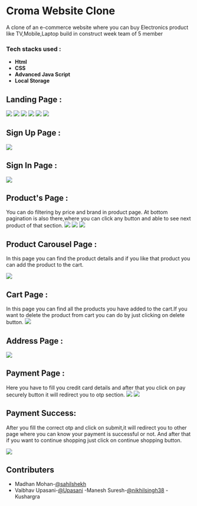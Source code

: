 # Croma Website Clone
A clone of an e-commerce website where you can buy Electronics product like TV,Mobile,Laptop build in construct week team of 5 member
​
### Tech stacks used :

*  **Html** 
*  **CSS** 
*  **Advanced Java Script** 
*  **Local Storage**


## Landing Page :

<img src="https://i.imgur.com/xwnDJXZ.png">
<img src="https://i.imgur.com/x44NCgW.png">
<img src="https://i.imgur.com/Q9vBzBV.png">
<img src="https://i.imgur.com/F8bFWri.png">
<img src="https://i.imgur.com/KaiTtjd.png">
<img src="https://i.imgur.com/Vp3ULRl.png">


## Sign Up Page :

<img src="https://i.imgur.com/dEBxRE8.png">

## Sign In Page :

<img src="https://i.imgur.com/Cagvhsi.png">


## Product's Page :
You can do filtering by price and brand in product page.
At bottom pagination is also there,where you can click any button and able to see next product of that section.
<img src="https://i.imgur.com/MAzr1kI.png">
<img src="https://i.imgur.com/rXe1Smx.png">
<img src="https://i.imgur.com/nGZITms.png">
 
 
 ## Product Carousel Page :
 In this page you can find the product details and if you like that product you can add the product to the cart.

<img src="https://i.imgur.com/dxas442.png">



## Cart Page :
In this page you can find all the products you have added to the cart.If you want to delete the product from cart you can do by just clicking on delete button.
<img src="https://i.imgur.com/B6jTe77.png">


## Address Page :

<img src="https://i.imgur.com/w7a4ZtC.png">


## Payment Page :
Here you have to fill you credit card details and after that you click on pay securely button it will redirect you to otp section.
<img src="https://i.imgur.com/OOZIkXi.png">
<img src="https://i.imgur.com/uDjCAlg.png">

## Payment Success:
After you fill the correct otp and click on submit,it will redirect you to other page where you can know your payment is successful or not.
And after that if you want to continue shopping just click on continue shopping button.

<img src="https://i.imgur.com/F9ITZQj.png">


## Contributers

- Madhan Mohan-<a href="https://github.com/sahilshekh">@sahilshekh</a>
- Vaibhav Upasani-<a href="https://github.com/upasani">@Upasani</a>
-Manesh Suresh-<a href="https://github.com/nikhilsingh38">@nikhilsingh38</a> 
-Kushargra
